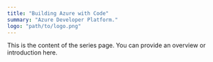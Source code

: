 ```yaml
---
title: "Building Azure with Code"
summary: "Azure Developer Platform."
logo: "path/to/logo.png"
---
```


This is the content of the series page. You can provide an overview or introduction here.
